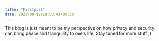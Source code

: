 ```yaml
---
title: "Firstpost"
date: 2023-09-18T18:58:41+05:30
---
```


This blog is just meant to be my perspective on how privacy and security can bring peace and tranquility to one's life, Stay tuned for more stuff ;)
